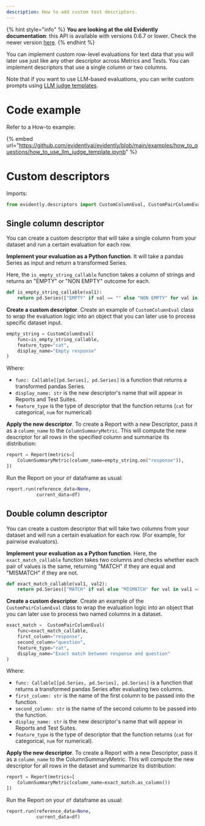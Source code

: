 ```yaml
---
description: How to add custom text descriptors.
---
```


{% hint style="info" %}
**You are looking at the old Evidently documentation**: this API is available with versions 0.6.7 or lower. Check the newer version [here](https://docs.evidentlyai.com/introduction).
{% endhint %}

You can implement custom row-level evaluations for text data that you will later use just like any other descriptor across Metrics and Tests. You can implement descriptors that use a single column or two columns.

Note that if you want to use LLM-based evaluations, you can write custom prompts using [LLM judge templates](llm_as_a_judge.md). 

# Code example

Refer to a How-to example:

{% embed url="https://github.com/evidentlyai/evidently/blob/main/examples/how_to_questions/how_to_use_llm_judge_template.ipynb" %}

# Custom descriptors

Imports: 

```python
from evidently.descriptors import CustomColumnEval, CustomPairColumnEval
```

## Single column descriptor 

You can create a custom descriptor that will take a single column from your dataset and run a certain evaluation for each row.

**Implement your evaluation as a Python function**. It will take a pandas Series as input and return a transformed Series. 

Here, the `is_empty_string_callable` function takes a column of strings and returns an "EMPTY" or "NON EMPTY" outcome for each.

```python
def is_empty_string_callable(val1):
    return pd.Series(["EMPTY" if val == "" else "NON EMPTY" for val in val1], index=val1.index)
```

**Create a custom descriptor**. Create an example of `CustomColumnEval` class to wrap the evaluation logic into an object that you can later use to process specific dataset input.

```python
empty_string = CustomColumnEval(
    func=is_empty_string_callable,
    feature_type="cat",
    display_name="Empty response"
)
```

Where:
* `func: Callable[[pd.Series], pd.Series]` is a function that returns a transformed pandas Series.
* `display_name: str` is the new descriptor's name that will appear in Reports and Test Suites.
* `feature_type` is the type of descriptor that the function returns (`cat` for categorical, `num` for numerical)

**Apply the new descriptor**. To create a Report with a new Descriptor, pass it as a `column_name` to the `ColumnSummaryMetric`. This will compute the new descriptor for all rows in the specified column and summarize its distribution:

```python
report = Report(metrics=[
    ColumnSummaryMetric(column_name=empty_string.on("response")),
])
```

Run the Report on your `df` dataframe as usual:

```python
report.run(reference_data=None, 
           current_data=df)
```

## Double column descriptor

You can create a custom descriptor that will take two columns from your dataset and will run a certain evaluation for each row. (For example, for pairwise evaluators).

**Implement your evaluation as a Python function**. Here, the `exact_match_callable` function takes two columns and checks whether each pair of values is the same, returning "MATCH" if they are equal and "MISMATCH" if they are not.

```python
def exact_match_callable(val1, val2):
    return pd.Series(["MATCH" if val else "MISMATCH" for val in val1 == val2])
```

**Create a custom descriptor**. Create an example of the `CustomPairColumnEval` class to wrap the evaluation logic into an object that you can later use to process two named columns in a dataset.

```python
exact_match =  CustomPairColumnEval(
    func=exact_match_callable,
    first_column="response",
    second_column="question",
    feature_type="cat",
    display_name="Exact match between response and question"
)
```

Where:

* `func: Callable[[pd.Series, pd.Series], pd.Series]` is a function that returns a transformed pandas Series after evaluating two columns.
* `first_column: str` is the name of the first column to be passed into the function.
* `second_column: str` is the name of the second column to be passed into the function.
* `display_name: str` is the new descriptor's name that will appear in Reports and Test Suites.
* `feature_type` is the type of descriptor that the function returns (`cat` for categorical, `num` for numerical).

**Apply the new descriptor**. To create a Report with a new Descriptor, pass it as a `column_name` to the ColumnSummaryMetric. This will compute the new descriptor for all rows in the dataset and summarize its distribution:

```python
report = Report(metrics=[
    ColumnSummaryMetric(column_name=exact_match.as_column())
])
```

Run the Report on your `df` dataframe as usual:

```python
report.run(reference_data=None, 
           current_data=df)
```
